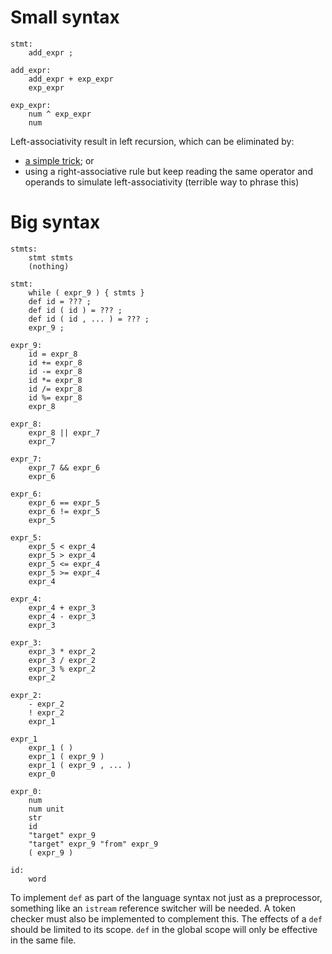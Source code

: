 # Small syntax

	stmt:
		add_expr ;

	add_expr:
		add_expr + exp_expr
		exp_expr

	exp_expr:
		num ^ exp_expr
		num

Left-associativity result in left recursion, which can be eliminated by:

*	[a simple trick](http://www.csd.uwo.ca/~moreno/CS447/Lectures/Syntax.html/node8.html); or
*	using a right-associative rule but keep reading the same operator and operands to simulate left-associativity (terrible way to phrase this)

# Big syntax

	stmts:
		stmt stmts
		(nothing)

	stmt:
		while ( expr_9 ) { stmts }
		def id = ??? ;
		def id ( id ) = ??? ;
		def id ( id , ... ) = ??? ;
		expr_9 ;

	expr_9:
		id = expr_8
		id += expr_8
		id -= expr_8
		id *= expr_8
		id /= expr_8
		id %= expr_8
		expr_8

	expr_8:
		expr_8 || expr_7
		expr_7

	expr_7:
		expr_7 && expr_6
		expr_6

	expr_6:
		expr_6 == expr_5
		expr_6 != expr_5
		expr_5

	expr_5:
		expr_5 < expr_4
		expr_5 > expr_4
		expr_5 <= expr_4
		expr_5 >= expr_4
		expr_4

	expr_4:
		expr_4 + expr_3
		expr_4 - expr_3
		expr_3

	expr_3:
		expr_3 * expr_2
		expr_3 / expr_2
		expr_3 % expr_2
		expr_2

	expr_2:
		- expr_2
		! expr_2
		expr_1

	expr_1
		expr_1 ( )
		expr_1 ( expr_9 )
		expr_1 ( expr_9 , ... )
		expr_0

	expr_0:
		num
		num unit
		str
		id
		"target" expr_9
		"target" expr_9 "from" expr_9
		( expr_9 )

	id:
		word

To implement `def` as part of the language syntax not just as a preprocessor, something like an `istream` reference switcher will be needed. A token checker must also be implemented to complement this. The effects of a `def` should be limited to its scope. `def` in the global scope will only be effective in the same file.
